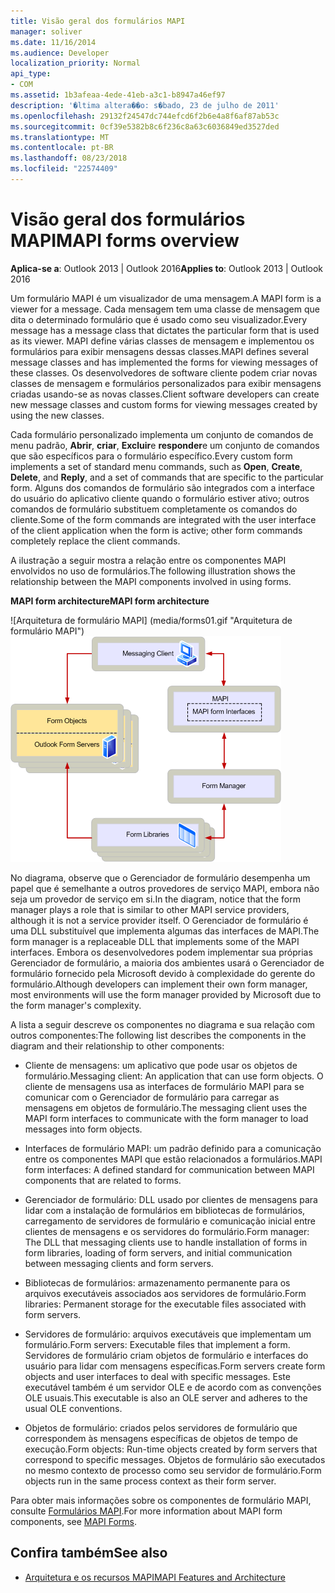 ```yaml
---
title: Visão geral dos formulários MAPI
manager: soliver
ms.date: 11/16/2014
ms.audience: Developer
localization_priority: Normal
api_type:
- COM
ms.assetid: 1b3afeaa-4ede-41eb-a3c1-b8947a46ef97
description: '�ltima altera��o: s�bado, 23 de julho de 2011'
ms.openlocfilehash: 29132f24547dc744efcd6f2b6e4a8f6af87ab53c
ms.sourcegitcommit: 0cf39e5382b8c6f236c8a63c6036849ed3527ded
ms.translationtype: MT
ms.contentlocale: pt-BR
ms.lasthandoff: 08/23/2018
ms.locfileid: "22574409"
---
```

# <a name="mapi-forms-overview"></a><span data-ttu-id="3d618-103">Visão geral dos formulários MAPI</span><span class="sxs-lookup"><span data-stu-id="3d618-103">MAPI forms overview</span></span>
  
<span data-ttu-id="3d618-104">**Aplica-se a**: Outlook 2013 | Outlook 2016</span><span class="sxs-lookup"><span data-stu-id="3d618-104">**Applies to**: Outlook 2013 | Outlook 2016</span></span> 
  
<span data-ttu-id="3d618-105">Um formulário MAPI é um visualizador de uma mensagem.</span><span class="sxs-lookup"><span data-stu-id="3d618-105">A MAPI form is a viewer for a message.</span></span> <span data-ttu-id="3d618-106">Cada mensagem tem uma classe de mensagem que dita o determinado formulário que é usado como seu visualizador.</span><span class="sxs-lookup"><span data-stu-id="3d618-106">Every message has a message class that dictates the particular form that is used as its viewer.</span></span> <span data-ttu-id="3d618-107">MAPI define várias classes de mensagem e implementou os formulários para exibir mensagens dessas classes.</span><span class="sxs-lookup"><span data-stu-id="3d618-107">MAPI defines several message classes and has implemented the forms for viewing messages of these classes.</span></span> <span data-ttu-id="3d618-108">Os desenvolvedores de software cliente podem criar novas classes de mensagem e formulários personalizados para exibir mensagens criadas usando-se as novas classes.</span><span class="sxs-lookup"><span data-stu-id="3d618-108">Client software developers can create new message classes and custom forms for viewing messages created by using the new classes.</span></span>
  
<span data-ttu-id="3d618-109">Cada formulário personalizado implementa um conjunto de comandos de menu padrão, **Abrir**, **criar**, **Excluir**e **responder**e um conjunto de comandos que são específicos para o formulário específico.</span><span class="sxs-lookup"><span data-stu-id="3d618-109">Every custom form implements a set of standard menu commands, such as **Open**, **Create**, **Delete**, and **Reply**, and a set of commands that are specific to the particular form.</span></span> <span data-ttu-id="3d618-110">Alguns dos comandos de formulário são integrados com a interface do usuário do aplicativo cliente quando o formulário estiver ativo; outros comandos de formulário substituem completamente os comandos do cliente.</span><span class="sxs-lookup"><span data-stu-id="3d618-110">Some of the form commands are integrated with the user interface of the client application when the form is active; other form commands completely replace the client commands.</span></span> 
  
<span data-ttu-id="3d618-111">A ilustração a seguir mostra a relação entre os componentes MAPI envolvidos no uso de formulários.</span><span class="sxs-lookup"><span data-stu-id="3d618-111">The following illustration shows the relationship between the MAPI components involved in using forms.</span></span> 
  
<span data-ttu-id="3d618-112">**MAPI form architecture**</span><span class="sxs-lookup"><span data-stu-id="3d618-112">**MAPI form architecture**</span></span>
  
<span data-ttu-id="3d618-113">![Arquitetura de formulário MAPI] (media/forms01.gif "Arquitetura de formulário MAPI")</span><span class="sxs-lookup"><span data-stu-id="3d618-113">![MAPI form architecture](media/forms01.gif "MAPI form architecture")</span></span>
  
<span data-ttu-id="3d618-114">No diagrama, observe que o Gerenciador de formulário desempenha um papel que é semelhante a outros provedores de serviço MAPI, embora não seja um provedor de serviço em si.</span><span class="sxs-lookup"><span data-stu-id="3d618-114">In the diagram, notice that the form manager plays a role that is similar to other MAPI service providers, although it is not a service provider itself.</span></span> <span data-ttu-id="3d618-115">O Gerenciador de formulário é uma DLL substituível que implementa algumas das interfaces de MAPI.</span><span class="sxs-lookup"><span data-stu-id="3d618-115">The form manager is a replaceable DLL that implements some of the MAPI interfaces.</span></span> <span data-ttu-id="3d618-116">Embora os desenvolvedores podem implementar sua próprias Gerenciador de formulário, a maioria dos ambientes usará o Gerenciador de formulário fornecido pela Microsoft devido à complexidade do gerente do formulário.</span><span class="sxs-lookup"><span data-stu-id="3d618-116">Although developers can implement their own form manager, most environments will use the form manager provided by Microsoft due to the form manager's complexity.</span></span>
  
<span data-ttu-id="3d618-117">A lista a seguir descreve os componentes no diagrama e sua relação com outros componentes:</span><span class="sxs-lookup"><span data-stu-id="3d618-117">The following list describes the components in the diagram and their relationship to other components:</span></span>
  
- <span data-ttu-id="3d618-118">Cliente de mensagens: um aplicativo que pode usar os objetos de formulário.</span><span class="sxs-lookup"><span data-stu-id="3d618-118">Messaging client: An application that can use form objects.</span></span> <span data-ttu-id="3d618-119">O cliente de mensagens usa as interfaces de formulário MAPI para se comunicar com o Gerenciador de formulário para carregar as mensagens em objetos de formulário.</span><span class="sxs-lookup"><span data-stu-id="3d618-119">The messaging client uses the MAPI form interfaces to communicate with the form manager to load messages into form objects.</span></span>
    
- <span data-ttu-id="3d618-120">Interfaces de formulário MAPI: um padrão definido para a comunicação entre os componentes MAPI que estão relacionados a formulários.</span><span class="sxs-lookup"><span data-stu-id="3d618-120">MAPI form interfaces: A defined standard for communication between MAPI components that are related to forms.</span></span>
    
- <span data-ttu-id="3d618-121">Gerenciador de formulário: DLL usado por clientes de mensagens para lidar com a instalação de formulários em bibliotecas de formulários, carregamento de servidores de formulário e comunicação inicial entre clientes de mensagens e os servidores do formulário.</span><span class="sxs-lookup"><span data-stu-id="3d618-121">Form manager: The DLL that messaging clients use to handle installation of forms in form libraries, loading of form servers, and initial communication between messaging clients and form servers.</span></span>
    
- <span data-ttu-id="3d618-122">Bibliotecas de formulários: armazenamento permanente para os arquivos executáveis associados aos servidores de formulário.</span><span class="sxs-lookup"><span data-stu-id="3d618-122">Form libraries: Permanent storage for the executable files associated with form servers.</span></span>
    
- <span data-ttu-id="3d618-123">Servidores de formulário: arquivos executáveis que implementam um formulário.</span><span class="sxs-lookup"><span data-stu-id="3d618-123">Form servers: Executable files that implement a form.</span></span> <span data-ttu-id="3d618-124">Servidores de formulário criam objetos de formulário e interfaces do usuário para lidar com mensagens específicas.</span><span class="sxs-lookup"><span data-stu-id="3d618-124">Form servers create form objects and user interfaces to deal with specific messages.</span></span> <span data-ttu-id="3d618-125">Este executável também é um servidor OLE e de acordo com as convenções OLE usuais.</span><span class="sxs-lookup"><span data-stu-id="3d618-125">This executable is also an OLE server and adheres to the usual OLE conventions.</span></span>
    
- <span data-ttu-id="3d618-126">Objetos de formulário: criados pelos servidores de formulário que correspondem às mensagens específicas de objetos de tempo de execução.</span><span class="sxs-lookup"><span data-stu-id="3d618-126">Form objects: Run-time objects created by form servers that correspond to specific messages.</span></span> <span data-ttu-id="3d618-127">Objetos de formulário são executados no mesmo contexto de processo como seu servidor de formulário.</span><span class="sxs-lookup"><span data-stu-id="3d618-127">Form objects run in the same process context as their form server.</span></span>
    
<span data-ttu-id="3d618-128">Para obter mais informações sobre os componentes de formulário MAPI, consulte [Formulários MAPI](mapi-forms.md).</span><span class="sxs-lookup"><span data-stu-id="3d618-128">For more information about MAPI form components, see [MAPI Forms](mapi-forms.md).</span></span>
  
## <a name="see-also"></a><span data-ttu-id="3d618-129">Confira também</span><span class="sxs-lookup"><span data-stu-id="3d618-129">See also</span></span>

- [<span data-ttu-id="3d618-130">Arquitetura e os recursos MAPI</span><span class="sxs-lookup"><span data-stu-id="3d618-130">MAPI Features and Architecture</span></span>](mapi-features-and-architecture.md)

